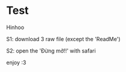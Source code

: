# Test
Hinhoo

S1: download 3 raw file (except the 'ReadMe')

S2: open the 'Đừng mở!!' with safari

enjoy :3
